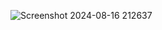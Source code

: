 ![Screenshot 2024-08-16 212637](https://github.com/user-attachments/assets/fb636532-13f9-4709-8f76-7ab84503ff57)
